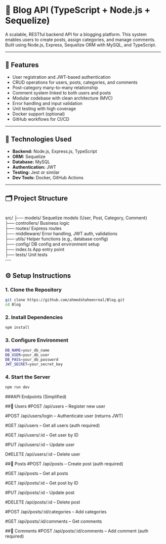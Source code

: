 # 📝 Blog API (TypeScript + Node.js + Sequelize)

A scalable, RESTful backend API for a blogging platform. This system enables users to create posts, 
assign categories, and manage comments. Built using Node.js, Express, Sequelize ORM with MySQL, and TypeScript.

---

## 🚀 Features

- User registration and JWT-based authentication
- CRUD operations for users, posts, categories, and comments
- Post-category many-to-many relationship
- Comment system linked to both users and posts
- Modular codebase with clean architecture (MVC)
- Error handling and input validation
- Unit testing with high coverage
- Docker support (optional)
- GitHub workflows for CI/CD

---

## 🧱 Technologies Used

- **Backend:** Node.js, Express.js, TypeScript
- **ORM:** Sequelize
- **Database:** MySQL
- **Authentication:** JWT
- **Testing:** Jest or similar
- **Dev Tools:** Docker, GitHub Actions

---

## 🗂️ Project Structure
<br/>
src/
├── models/  Sequelize models (User, Post, Category, Comment) <br/>
├── controllers/  Business logic <br/>
├── routes/  Express routes <br/>
├── middleware/  Error handling, JWT auth, validations <br/>
├── utils/  Helper functions (e.g., database config) <br/>
├── config/  DB config and environment setup <br/>
├── index.ts  App entry point <br/>
├── tests/  Unit tests <br/>
---

## ⚙️ Setup Instructions

### 1. Clone the Repository

```bash
git clone https://github.com/ahmedshaheenreal/Blog.git
cd Blog
```
### 2. Install Dependencies


```bash
npm install
```

### 3. Configure Environment

```bash
DB_NAME=your_db_name
DB_USER=your_db_user
DB_PASS=your_db_password
JWT_SECRET=your_secret_key
```
### 4. Start the Server

```bash
npm run dev

```

###API Endpoints (Simplified)

##🧑 Users
#POST /api/users – Register new user

#POST /api/users/login – Authenticate user (returns JWT)

#GET /api/users – Get all users (auth required)

#GET /api/users/:id – Get user by ID

#PUT /api/users/:id – Update user

D#ELETE /api/users/:id – Delete user

##📝 Posts
#POST /api/posts – Create post (auth required)

#GET /api/posts – Get all posts

#GET /api/posts/:id – Get post by ID

#PUT /api/posts/:id – Update post

#DELETE /api/posts/:id – Delete post

#POST /api/posts/:id/categories – Add categories

#GET /api/posts/:id/comments – Get comments

##💬 Comments
#POST /api/posts/:id/comments – Add comment (auth required)
